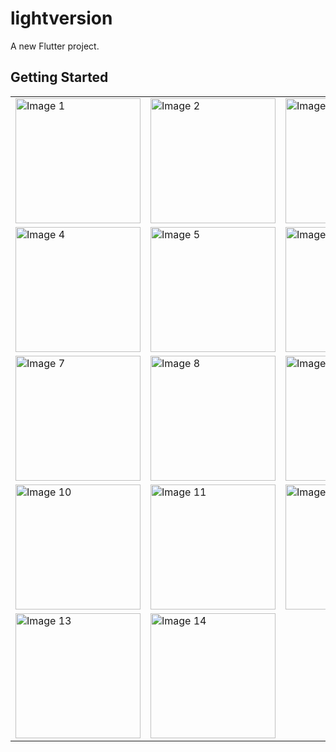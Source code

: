 # lightversion

A new Flutter project.

## Getting Started

 <table>
        <tr>
            <td><img src="https://github.com/Rehman85/HeliaHotal/assets/144882089/bdea63fa-b525-44b5-adfa-14479a2ee03e" alt="Image 1" width="200"></td>
            <td><img src="https://github.com/Rehman85/HeliaHotal/assets/144882089/37253313-a2e9-4d36-a177-a2957f41473b" alt="Image 2" width="200"></td>
            <td><img src="https://github.com/Rehman85/HeliaHotal/assets/144882089/af52d71e-016c-4b76-8921-502796cd424c" alt="Image 3" width="200"></td>
        </tr>
        <tr>
            <td><img src="https://github.com/Rehman85/HeliaHotal/assets/144882089/3a57218d-f30a-42b4-be9a-4ba69ce23cbb" alt="Image 4" width="200"></td>
            <td><img src="https://github.com/Rehman85/HeliaHotal/assets/144882089/2ff9a785-baa0-413a-ab2f-538a4a9537fb" alt="Image 5" width="200"></td>
            <td><img src="https://github.com/Rehman85/HeliaHotal/assets/144882089/94e68f27-000b-4971-b9f2-43644a2fef13" alt="Image 6" width="200"></td>
        </tr>
        <tr>
            <td><img src="https://github.com/Rehman85/HeliaHotal/assets/144882089/43deed77-7c1c-4a7b-8c57-c9a955ee2d99" alt="Image 7" width="200"></td>
            <td><img src="https://github.com/Rehman85/HeliaHotal/assets/144882089/8c13f881-de9b-4d0b-824b-c4aad5341965" alt="Image 8" width="200"></td>
            <td><img src="https://github.com/Rehman85/HeliaHotal/assets/144882089/2529efa6-a5cd-4f4f-a807-3b18886208bc" alt="Image 9" width="200"></td>
        </tr>
        <tr>
            <td><img src="https://github.com/Rehman85/HeliaHotal/assets/144882089/75070c17-8231-4810-8ffe-c892ac440d87" alt="Image 10" width="200"></td>
            <td><img src="https://github.com/Rehman85/HeliaHotal/assets/144882089/abcf1170-0a15-47db-9862-023506d45b45" alt="Image 11" width="200"></td>
            <td><img src="https://github.com/Rehman85/HeliaHotal/assets/144882089/17416d48-2a5b-4b6d-ba81-3b36ae4a9895" alt="Image 12" width="200"></td>
        </tr>
        <tr>
            <td><img src="https://github.com/Rehman85/HeliaHotal/assets/144882089/027be8b9-8251-45d4-a565-47a1c6554bfb" alt="Image 13" width="200"></td>
            <td><img src="https://github.com/Rehman85/HeliaHotal/assets/144882089/9fae6fe1-b807-4906-878c-1d8f273e366e" alt="Image 14" width="200"></td>
            <td></td> <!-- Empty cell for alignment -->
        </tr>
    </table>


